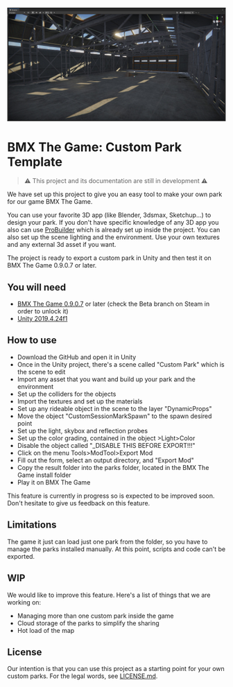 ![](Documentation/TemplateSocial.jpg)

# BMX The Game: Custom Park Template

> ⚠ This project and its documentation are still in development ⚠

We have set up this project to give you an easy tool to make your own park for our game BMX The Game.

You can use your favorite 3D app (like Blender, 3dsmax, Sketchup...) to design your park. If you don't have specific knowledge of any 3D app you also can use   [ProBuilder](https://www.youtube.com/watch?v=YtzIXCKr8Wo) which is already set up inside the project. You can also set up the scene lighting and the environment. Use your own textures and any external 3d asset if you want.

The project is ready to export a custom park in Unity and then test it on BMX The Game 0.9.0.7 or later.

## You will need
  - [BMX The Game 0.9.0.7](https://store.steampowered.com/app/987150/BMX_The_Game/) or later (check the Beta branch on Steam in order to unlock it)
  - [Unity 2019.4.24f1](https://unity3d.com/get-unity/download?thank-you=update&download_nid=64645&os=Win) 

## How to use
  - Download the GitHub and open it in Unity
  - Once in the Unity project, there's a scene called "Custom Park" which is the scene to edit
  - Import any asset that you want and build up your park and the environment
  - Set up the colliders for the objects
  - Import the textures and set up the materials
  - Set up any rideable object in the scene to the layer "DynamicProps"
  - Move the object "CustomSessionMarkSpawn" to the spawn desired point
  - Set up the light, skybox and reflection probes
  - Set up the color grading, contained in the object >Light>Color
  - Disable the object called "_DISABLE THIS BEFORE EXPORT!!!"
  - Click on the menu Tools>ModTool>Export Mod
  - Fill out the form, select an output directory, and "Export Mod"
  - Copy the result folder into the parks folder, located in the BMX The Game install folder
  - Play it on BMX The Game

This feature is currently in progress so is expected to be improved soon. Don't hesitate to give us feedback on this feature. 

## Limitations
The game it just can load just one park from the folder, so you have to manage the parks installed manually. At this point, scripts and code can't be exported.

## WIP
We would like to improve this feature. Here's a list of things that we are working on:
  - Managing more than one custom park inside the game
  - Cloud storage of the parks to simplify the sharing
  - Hot load of the map

## License
Our intention is that you can use this project as a starting point for your own custom parks. For the legal words, see
[LICENSE.md](LICENSE.md).

